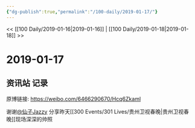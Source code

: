 ```yaml
---
{"dg-publish":true,"permalink":"/100-daily/2019-01-17/"}
---
```



<< [[100 Daily/2019-01-16\|2019-01-16]] | [[100 Daily/2019-01-18\|2019-01-18]] >>

# 2019-01-17

## 资讯站 记录

原博链接: https://weibo.com/6466290670/Hcq6Zkaml

谢谢[@仙子Jazzy](https://weibo.com/n/%E4%BB%99%E5%AD%90Jazzy) 分享昨天[[300 Events/301 Lives/贵州卫视春晚\|贵州卫视春晚]]现场深深的帅照
